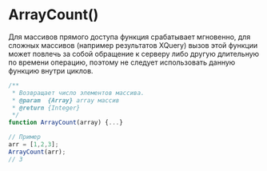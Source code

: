 # ArrayCount\(\)

Для массивов прямого доступа функция срабатывает мгновенно, для сложных массивов \(например результатов XQuery\) вызов этой функции может повлечь за собой обращение к серверу либо другую длительную по времени операцию, поэтому не следует использовать данную функцию внутри циклов.

```js
/**
 * Возвращает число элементов массива. 
 * @param  {Array} array массив
 * @return {Integer}
 */
function ArrayCount(array) {...}

// Пример
arr = [1,2,3];
ArrayCount(arr);
// 3
```



